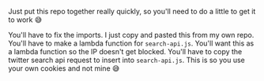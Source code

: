 Just put this repo together really quickly, so you'll need to do a little to get it to work 😅

You'll have to fix the imports. I just copy and pasted this from my own repo.
You'll have to make a lambda function for `search-api.js`. You'll want this as a lambda function so the IP doesn't get blocked.
You'll have to copy the twitter search api request to insert into `search-api.js`. This is so you use your own cookies and not mine 😅
